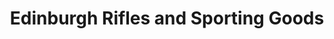 ---
title: "Edinburgh Rifles and Sporting Goods"
url: /edinburgh/edinburgh-rifles-and-sporting-goods/
shop: weapons
---